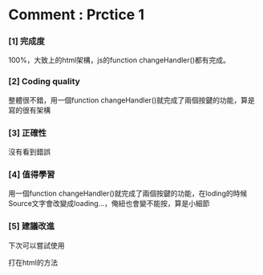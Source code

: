 # Comment : Prctice 1
### [1] 完成度
100%，大致上的html架構，js的function changeHandler()都有完成。

### [2] Coding quality
整體很不錯，用一個function changeHandler()就完成了兩個按鍵的功能，算是寫的很有架構

### [3] 正確性
沒有看到錯誤

### [4] 值得學習
用一個function changeHandler()就完成了兩個按鍵的功能，在loding的時候Source文字會改變成loading...，俺紐也會變不能按，算是小細節

### [5] 建議改進
下次可以嘗試使用<div class="myClass" onclick="clickHandler()">打在html的方法

